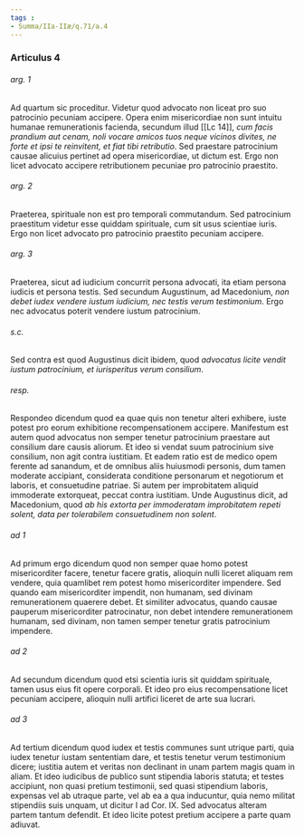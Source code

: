 ```yaml
---
tags : 
- Summa/IIa-IIæ/q.71/a.4
---
```


### Articulus 4

###### arg. 1
Ad quartum sic proceditur. Videtur quod advocato non liceat pro suo patrocinio pecuniam accipere. Opera enim misericordiae non sunt intuitu humanae remunerationis facienda, secundum illud [[Lc 14]], *cum facis prandium aut cenam, noli vocare amicos tuos neque vicinos divites, ne forte et ipsi te reinvitent, et fiat tibi retributio*. Sed praestare patrocinium causae alicuius pertinet ad opera misericordiae, ut dictum est. Ergo non licet advocato accipere retributionem pecuniae pro patrocinio praestito.

###### arg. 2
Praeterea, spirituale non est pro temporali commutandum. Sed patrocinium praestitum videtur esse quiddam spirituale, cum sit usus scientiae iuris. Ergo non licet advocato pro patrocinio praestito pecuniam accipere.

###### arg. 3
Praeterea, sicut ad iudicium concurrit persona advocati, ita etiam persona iudicis et persona testis. Sed secundum Augustinum, ad Macedonium, *non debet iudex vendere iustum iudicium, nec testis verum testimonium*. Ergo nec advocatus poterit vendere iustum patrocinium.

###### s.c.
Sed contra est quod Augustinus dicit ibidem, quod *advocatus licite vendit iustum patrocinium, et iurisperitus verum consilium*.

###### resp.
Respondeo dicendum quod ea quae quis non tenetur alteri exhibere, iuste potest pro eorum exhibitione recompensationem accipere. Manifestum est autem quod advocatus non semper tenetur patrocinium praestare aut consilium dare causis aliorum. Et ideo si vendat suum patrocinium sive consilium, non agit contra iustitiam. Et eadem ratio est de medico opem ferente ad sanandum, et de omnibus aliis huiusmodi personis, dum tamen moderate accipiant, considerata conditione personarum et negotiorum et laboris, et consuetudine patriae. Si autem per improbitatem aliquid immoderate extorqueat, peccat contra iustitiam. Unde Augustinus dicit, ad Macedonium, quod *ab his extorta per immoderatam improbitatem repeti solent, data per tolerabilem consuetudinem non solent*.

###### ad 1
Ad primum ergo dicendum quod non semper quae homo potest misericorditer facere, tenetur facere gratis, alioquin nulli liceret aliquam rem vendere, quia quamlibet rem potest homo misericorditer impendere. Sed quando eam misericorditer impendit, non humanam, sed divinam remunerationem quaerere debet. Et similiter advocatus, quando causae pauperum misericorditer patrocinatur, non debet intendere remunerationem humanam, sed divinam, non tamen semper tenetur gratis patrocinium impendere.

###### ad 2
Ad secundum dicendum quod etsi scientia iuris sit quiddam spirituale, tamen usus eius fit opere corporali. Et ideo pro eius recompensatione licet pecuniam accipere, alioquin nulli artifici liceret de arte sua lucrari.

###### ad 3
Ad tertium dicendum quod iudex et testis communes sunt utrique parti, quia iudex tenetur iustam sententiam dare, et testis tenetur verum testimonium dicere; iustitia autem et veritas non declinant in unam partem magis quam in aliam. Et ideo iudicibus de publico sunt stipendia laboris statuta; et testes accipiunt, non quasi pretium testimonii, sed quasi stipendium laboris, expensas vel ab utraque parte, vel ab ea a qua inducuntur, quia nemo militat stipendiis suis unquam, ut dicitur I ad Cor. IX. Sed advocatus alteram partem tantum defendit. Et ideo licite potest pretium accipere a parte quam adiuvat.

